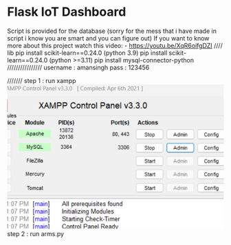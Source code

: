 # Flask IoT Dashboard

Script is provided for the database (sorry for the mess that i have made in script i know you are smart and you can figure out)
If you want to know more about this project watch this video: - https://youtu.be/XqR6oifgDZI
////    lib
pip install scikit-learn==0.24.0 (python 3.9)
pip install scikit-learn==0.24.0 (python >=3.11)
pip install mysql-connector-python
////////////////
username : amansingh
pass : 123456

///////
step 1 : run xampp
![Alt text](image.png)
step 2 : run arms.py
